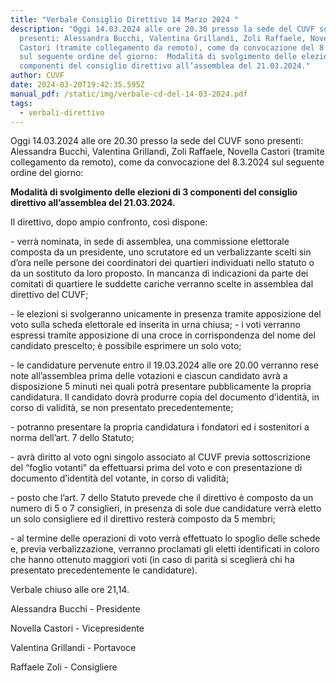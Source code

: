```yaml
---
title: "Verbale Consiglio Direttivo 14 Marzo 2024 "
description: "Oggi 14.03.2024 alle ore 20.30 presso la sede del CUVF sono
  presenti: Alessandra Bucchi, Valentina Grillandi, Zoli Raffaele, Novella
  Castori (tramite collegamento da remoto), come da convocazione del 8.3.2024
  sul seguente ordine del giorno:  Modalità di svolgimento delle elezioni di 3
  componenti del consiglio direttivo all’assemblea del 21.03.2024."
author: CUVF
date: 2024-03-20T19:42:35.595Z
manual_pdf: /static/img/verbale-cd-del-14-03-2024.pdf
tags:
  - verbali-direttivo
---
```

<!--StartFragment-->

Oggi 14.03.2024 alle ore 20.30 presso la sede del CUVF sono presenti: Alessandra Bucchi, Valentina Grillandi, Zoli Raffaele, Novella Castori (tramite collegamento da remoto), come da convocazione del 8.3.2024 sul seguente ordine del giorno:

**Modalità di svolgimento delle elezioni di 3 componenti del consiglio direttivo all’assemblea del 21.03.2024.**

Il direttivo, dopo ampio confronto, così dispone:

\- verrà nominata, in sede di assemblea, una commissione elettorale composta da un presidente, uno scrutatore ed un verbalizzante scelti sin d’ora nelle persone dei coordinatori dei quartieri individuati nello statuto o da un sostituto da loro proposto. In mancanza di indicazioni da parte dei comitati di quartiere le suddette cariche verranno scelte in assemblea dal direttivo del CUVF; 

\- le elezioni si svolgeranno unicamente in presenza tramite apposizione del voto sulla scheda elettorale ed inserita in urna chiusa; - i voti verranno espressi tramite apposizione di una croce in corrispondenza del nome del candidato prescelto; è possibile esprimere un solo voto; 

\- le candidature pervenute entro il 19.03.2024 alle ore 20.00 verranno rese note all’assemblea prima delle votazioni e ciascun candidato avrà a disposizione 5 minuti nei quali potrà presentare pubblicamente la propria candidatura. Il candidato dovrà produrre copia del documento d’identità, in corso di validità, se non presentato precedentemente; 

\- potranno presentare la propria candidatura i fondatori ed i sostenitori a norma dell’art. 7 dello Statuto; 

\- avrà diritto al voto ogni singolo associato al CUVF previa sottoscrizione del “foglio votanti” da effettuarsi prima del voto e con presentazione di documento d’identità del votante, in corso di validità; 

\- posto che l’art. 7 dello Statuto prevede che il direttivo è composto da un numero di 5 o 7 consiglieri, in presenza di sole due candidature verrà eletto un solo consigliere ed il direttivo resterà composto da 5 membri;

\- al termine delle operazioni di voto verrà effettuato lo spoglio delle schede e, previa verbalizzazione, verranno proclamati gli eletti identificati in coloro che hanno ottenuto maggiori voti (in caso di parità si sceglierà chi ha presentato precedentemente le candidature). 

Verbale chiuso alle ore 21,14.



Alessandra Bucchi - Presidente

Novella Castori - Vicepresidente

Valentina Grillandi - Portavoce

Raffaele Zoli - Consigliere

<!--EndFragment-->